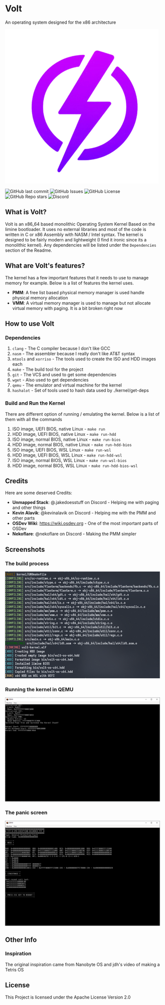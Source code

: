 # Volt
An operating system designed for the x86 architecture

![Logo](images/volt2.png)

![GitHub last commit](https://img.shields.io/github/last-commit/volartrix/volt?style=for-the-badge&logo=git)
![GitHub Issues ](https://img.shields.io/github/issues/volartrix/volt?style=for-the-badge&logo=github)
![GitHub License](https://img.shields.io/github/license/volartrix/volt?style=for-the-badge&logo=apache)
![GitHub Repo stars](https://img.shields.io/github/stars/volartrix/volt?style=for-the-badge&logo=github)
![Discord](https://img.shields.io/discord/1177845304373039234?style=for-the-badge&logo=discord&label=Discord)

## What is Volt?
Volt is an x86_64 based monolithic Operating System Kernel Based on the limine bootloader. It uses no external libraries and most of the code is written in C or x86 Assembly with NASM / Intel syntax. The kernel is designed to be fairly modern and lightweight (I find it ironic since its a monolithic kernel). Any dependencies will be listed under the `Dependencies` section of the Readme.

## What are Volt's features?
The kernel has a few important features that it needs to use to manage memory for example. Below is a list of features the kernel uses.

* **PMM**: A free list based physical memory manager is used handle physical memory allocation
* **VMM**: A virtual memory manager is used to manage but not allocate virtual memory with paging. It is a bit broken right now

## How to use Volt
### Dependencies
1. `clang` - The C compiler because I don't like GCC
2. `nasm` - The assembler because I really don't like AT&T syntax
3. `mtools` and `xorriso` - The tools used to create the ISO and HDD images each
4. `make` - The build tool for the project
5. `git` - The VCS and used to get some dependencies 
6. `wget` - Also used to get dependencies
7. `qemu` - The emulator and virtual machine for the kernel
8. `hashalot` - Set of tools used to hash data used by ./kernel/get-deps

### Build and Run the Kernel
There are different option of running / emulating the kernel. Below is a list of them with all the commands
1. ISO image, UEFI BIOS, native Linux - `make run`
2. HDD image, UEFI BIOS, native Linux - `make run-hdd`
3. ISO image, normal BIOS, native Linux - `make run-bios`
4. HDD image, normal BIOS, native Linux - `make run-hdd-bios`
5. ISO image, UEFI BIOS, WSL Linux - `make run-wsl`
6. HDD image, UEFI BIOS, WSL Linux - `make run-hdd-wsl`
7. ISO image, normal BIOS, WSL Linux - `make run-wsl-bios`
8. HDD image, normal BIOS, WSL Linux - `make run-hdd-bios-wsl`

## Credits
Here are some deserved Credits:
* **Unmapped Stack**: @.jakedoesstuff on Discord - Helping me with paging and other things
* **Kevin Alavik**: @kevinalavik on Discord - Helping me with the PMM and other parts
* **OSDev Wiki**: https://wiki.osdev.org - One of the most important parts of OSDev
* **Nekoflare**: @nekoflare on Discord - Making the PMM simpler

## Screenshots
### The build process
![Building](images/screenshots/building.png)
### Running the kernel in QEMU
![Running](images/screenshots/running.png)
### The panic screen
![Panic](images/screenshots/panic.png)

## Other Info
### Inspiration
The original inspiration came from Nanobyte OS and jdh's video of making a Tetris OS

## License
This Project is licensed under the Apache License Version 2.0